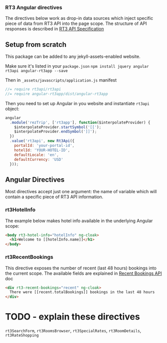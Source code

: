 ### RT3 Angular directives

The directives below work as drop-in data sources which inject
specific piece of data from RT3 API into the page scope.
The structure of API responses is described in [RT3 API Specification](https://docs.google.com/document/d/1_aiq2ghNQydT3hu5JPne-qwQTUQHnJn99iqUz58jWxg/edit)

## Setup from scratch

This package can be added to any jekyll-assets-enabled website.

Make sure it's listed in your `package.json`
`npm install jquery angular rt3api angular-rt3app --save`

Then in `_assets/javascripts/application.js` manifest
```js
//= require rt3api/rt3api
//= require angular-rt3app/dist/angular-rt3app
```

Then you need to set up Angular in you website and instantiate `rt3api` object:
```js
angular
  .module('rezTrip', ['rt3app'], function($interpolateProvider) {
    $interpolateProvider.startSymbol('[[');
    $interpolateProvider.endSymbol(']]');
  })
  .value('rt3api', new Rt3Api({
    portalId: 'your-portal-id',
    hotelId: 'YOUR-HOTEL-ID',
    defaultLocale: 'en',
    defaultCurrency: 'USD'
  }));
```

## Angular Directives

Most directives accept just one argument: the name of variable which
will contain a specific piece of RT3 API information.

### rt3HotelInfo

The example below makes hotel info available in the underlying Angular scope:
```html
<body rt3-hotel-info="hotelInfo" ng-cloak>
  <h1>Welcome to [[hotelInfo.name]]</h1>
</body>
```

### rt3RecentBookings

This directive exposes the number of recent (last 48 hours) bookings into the current scope.
The available fields are explained in [Recent Bookings API](https://docs.google.com/document/d/1wZtZ2C8W3tIgQRzeuUOuG38lt7-hnm_8pLf-hSOY9NM/edit) doc

```html
<div rt3-recent-bookings="recent" ng-cloak>
  There were [[recent.totalBookings]] bookings in the last 48 hours
</div>
```

# TODO - explain these directives

`rt3SearchForm`,
`rt3RoomsBrowser`,
`rt3SpecialRates`,
`rt3RoomDetails`,
`rt3RateShopping`
